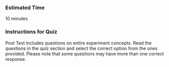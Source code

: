 ### Estimated Time

10 minutes

### Instructions for Quiz

Post Test includes questions on entire experiment concepts. Read the questions in the quiz section and select the correct option from the ones provided. Please note that some questions may have more than one correct response.


